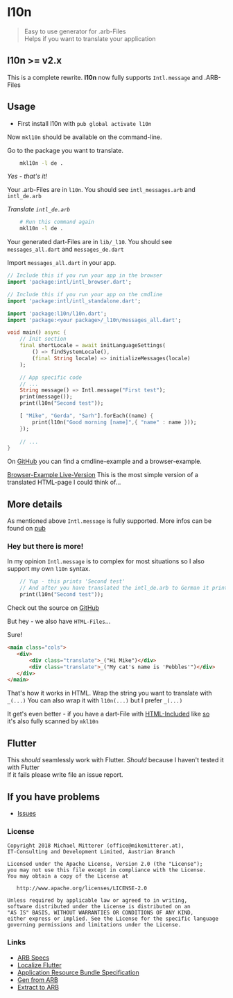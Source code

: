 # l10n 
> Easy to use generator for .arb-Files   
> Helps if you want to translate your application

## l10n >= v2.x
This is a complete rewrite. **l10n** now fully supports `Intl.message` and .ARB-Files

## Usage

   - First install l10n with `pub global activate l10n`
   
Now `mkl10n` should be available on the command-line.

Go to the package you want to translate.

```bash
    mkl10n -l de .
```

*Yes - that's it!*

Your .arb-Files are in `l10n`. You should see `intl_messages.arb` and `intl_de.arb`

*Translate `intl_de.arb`*

```bash
    # Run this command again
    mkl10n -l de .
```

Your generated dart-Files are in `lib/_l10`. You should see `messages_all.dart` and `messages_de.dart`

Import `messages_all.dart` in your app.

```dart
// Include this if you run your app in the browser
import 'package:intl/intl_browser.dart';

// Include this if you run your app on the cmdline
import 'package:intl/intl_standalone.dart';

import 'package:l10n/l10n.dart';
import 'package:<your package>/_l10n/messages_all.dart';

void main() async {
    // Init section
    final shortLocale = await initLanguageSettings(
        () => findSystemLocale(),
        (final String locale) => initializeMessages(locale)
    );    

    // App specific code
    // ...
    String message() => Intl.message("First test");
    print(message());
    print(l10n("Second test"));

    [ "Mike", "Gerda", "Sarh"].forEach((name) {
        print(l10n("Good morning [name]",{ "name" : name }));
    });
    
    // ...
}
```

On [GitHub](https://github.com/MikeMitterer/dart-l10n-gettext/tree/master/example) you can find a
cmdline-example and a browser-example.

[Browser-Example Live-Version](http://l10n4dart.example.mikemitterer.at/)
This is the most simple version of a translated HTML-page I could think of...

## More details
As mentioned above `Intl.message` is fully supported. More infos can be found on [pub](https://pub.dartlang.org/packages/intl#messages)

### Hey but there is more!
In my opinion `Intl.message` is to complex for most situations so I also support my own `l10n` syntax.

```dart
    // Yup - this prints 'Second test'
    // And after you have translated the intl_de.arb to German it prints 'Zweiter Test' 
    print(l10n("Second test"));
```

Check out the source on [GitHub](https://github.com/MikeMitterer/dart-l10n-gettext/blob/master/example/cmdline/bin/cmdline.dart)  

But hey - we also have `HTML-Files`...

Sure!
```html 
<main class="cols">
   <div>
       <div class="translate">_("Hi Mike")</div>
       <div class="translate">_("My cat's name is 'Pebbles'")</div>
   </div>
</main>
```
That's how it works in HTML. Wrap the string you want to translate with `_(...)` 
You can also wrap it with `l10n(...)` but I prefer `_(...)`

It get's even better - if you have a dart-File with [HTML-Included](https://github.com/MikeMitterer/dart-l10n-gettext/blob/master/test/unit/_resources/test-l10n-login.dart#L93-L130) like [so](https://github.com/MikeMitterer/dart-l10n-gettext/blob/master/test/unit/_resources/test-l10n-login.dart#L93-L130)  
it's also fully scanned by `mkl10n` 

## Flutter
This *should* seamlessly work with Flutter. *Should* because I haven't tested it with Flutter  
If it fails please write file an issue report.   

## If you have problems
* [Issues](https://github.com/MikeMitterer/dart-l10n-gettext/issues)

### License

    Copyright 2018 Michael Mitterer (office@mikemitterer.at), 
    IT-Consulting and Development Limited, Austrian Branch

    Licensed under the Apache License, Version 2.0 (the "License");
    you may not use this file except in compliance with the License.
    You may obtain a copy of the License at

       http://www.apache.org/licenses/LICENSE-2.0

    Unless required by applicable law or agreed to in writing, 
    software distributed under the License is distributed on an 
    "AS IS" BASIS, WITHOUT WARRANTIES OR CONDITIONS OF ANY KIND, 
    either express or implied. See the License for the specific language 
    governing permissions and limitations under the License.
    
    
### Links

   - [ARB Specs](https://github.com/googlei18n/app-resource-bundle/wiki/ApplicationResourceBundleSpecification)
   - [Localize Flutter](https://proandroiddev.com/flutter-localization-step-by-step-30f95d06018d)    
   - [Application Resource Bundle Specification](https://github.com/googlei18n/app-resource-bundle/wiki/ApplicationResourceBundleSpecification)
   - [Gen from ARB](https://github.com/dart-lang/intl_translation/blob/master/bin/generate_from_arb.dart)
   - [Extract to ARB](https://github.com/dart-lang/intl_translation/blob/master/bin/extract_to_arb.dart)
   


